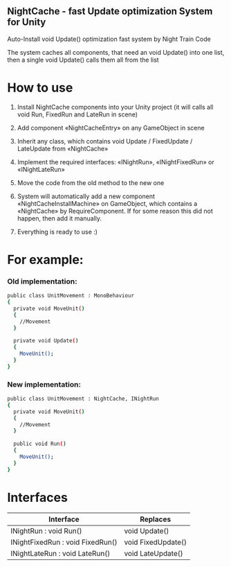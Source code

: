 ## NightCache - fast Update optimization System for Unity

Auto-Install void Update() optimization fast system by Night Train Code

The system caches all components, that need an void Update() into one list, then a single void Update() calls them all from the list

# How to use

1) Install NightCache components into your Unity project (it will calls all void Run, FixedRun and LateRun in scene)

2) Add component «NightCacheEntry» on any GameObject in scene

3) Inherit any class, which contains void Update / FixedUpdate / LateUpdate from «NightCache»

4) Implement the required interfaces: «INightRun», «INightFixedRun» or «INightLateRun»

5) Move the code from the old method to the new one

6) System will automatically add a new component «NightCacheInstallMachine» on GameObject, which contains a «NightCache» by RequireComponent. 
If for some reason this did not happen, then add it manually.

7) Everything is ready to use :)

# For example:

### Old implementation:

```sh
public class UnitMovement : MonoBehaviour
{
  private void MoveUnit()
  {
    //Movement
  }
  
  private void Update()
  {
    MoveUnit();
  }
}
```

### New implementation:

```sh
public class UnitMovement : NightCache, INightRun
{
  private void MoveUnit()
  {
    //Movement
  }
  
  public void Run()
  {
    MoveUnit();
  }
}
```
# Interfaces

| Interface | Replaces |
| ------ | ------ |
| INightRun : void Run() | void Update() |
| INightFixedRun : void FixedRun() | void FixedUpdate() |
| INightLateRun : void LateRun() | void LateUpdate() |
